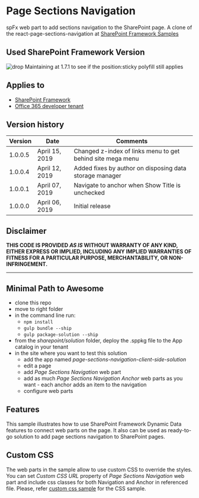 # Page Sections Navigation

spFx web part to add sections navigation to the SharePoint page. A clone of the react-page-sections-navigation at [SharePoint Framework Samples](https://github.com/SharePoint/sp-dev-fx-webparts/tree/master/samples/react-page-sections-navigation)

## Used SharePoint Framework Version

![drop](https://img.shields.io/badge/drop-1.7.1-green.svg)
Maintaining at 1.7.1 to see if the position:sticky polyfill still applies

## Applies to

- [SharePoint Framework](http://dev.office.com/sharepoint/docs/spfx/sharepoint-framework-overview)
- [Office 365 developer tenant](http://dev.office.com/sharepoint/docs/spfx/set-up-your-developer-tenant)

## Version history

| Version | Date           | Comments                                                   |
| ------- | -------------- | ---------------------------------------------------------- |
| 1.0.0.5 | April 15, 2019 | Changed z-index of links menu to get behind site mega menu |
| 1.0.0.4 | April 12, 2019 | Added fixes by author on disposing data storage manager    |
| 1.0.0.1 | April 07, 2019 | Navigate to anchor when Show Title is unchecked            |
| 1.0.0.0 | April 06, 2019 | Initial release                                            |

## Disclaimer

**THIS CODE IS PROVIDED _AS IS_ WITHOUT WARRANTY OF ANY KIND, EITHER EXPRESS OR IMPLIED, INCLUDING ANY IMPLIED WARRANTIES OF FITNESS FOR A PARTICULAR PURPOSE, MERCHANTABILITY, OR NON-INFRINGEMENT.**

---

## Minimal Path to Awesome

- clone this repo
- move to right folder
- in the command line run:
  - `npm install`
  - `gulp bundle --ship`
  - `gulp package-solution --ship`
- from the _sharepoint/solution_ folder, deploy the .sppkg file to the App catalog in your tenant
- in the site where you want to test this solution
  - add the app named _page-sections-navigation-client-side-solution_
  - edit a page
  - add _Page Sections Navigation_ web part
  - add as much _Page Sections Navigation Anchor_ web parts as you want - each anchor adds an item to the navigation
  - configure web parts

## Features

This sample illustrates how to use SharePoint Framework Dynamic Data features to connect web parts on the page.
It also can be used as ready-to-go solution to add page sections navigation to SharePoint pages.

## Custom CSS

The web parts in the sample allow to use custom CSS to override the styles. You can set _Custom CSS URL_ property of _Page Sections Navigation_ web part and include css classes for both Navigation and Anchor in referenced file.
Please, refer [custom css sample](./assets/psn-custom.css) for the CSS sample.
